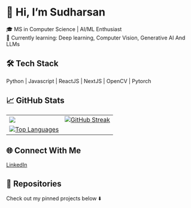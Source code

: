 # 👋 Hi, I’m Sudharsan
🎓 MS in Computer Science | AI/ML Enthusiast  
🌱 Currently learning: Deep learning, Computer Vision, Generative AI And LLMs

## 🛠️ Tech Stack
Python | Javascript | ReactJS | NextJS | OpenCV | Pytorch

## 📈 GitHub Stats
<table>
  <tr>
    <td>
      <img src="https://github-readme-stats.vercel.app/api?username=Sudharsan25&show_icons=true&theme=radical"/>
    </td>
    <td>
      <a href="https://git.io/streak-stats"><img src="https://github-readme-streak-stats-silk-mu.vercel.app?user=Sudharsan25&theme=radical&border_radius=5" alt="GitHub Streak" /></a>
    </td>
  </tr>
  <tr>
    <td>
      <a href="https://git.io/streak-stats"><img src="https://github-readme-stats.vercel.app/api/top-langs/?username=Sudharsan25" alt="Top Languages" /></a>
    </td>
    
  </tr>
</table>


## 🌐 Connect With Me
[LinkedIn](https://www.linkedin.com/in/sudharsans25/) 

## 📂 Repositories
Check out my pinned projects below ⬇️

